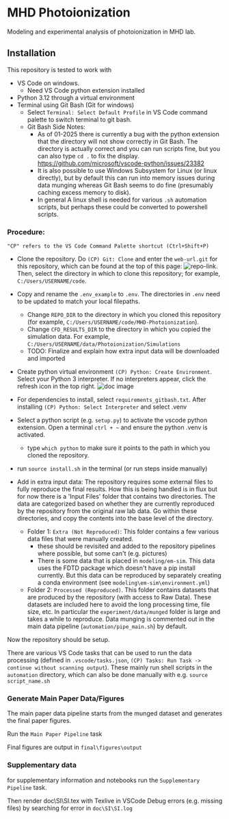 # MHD Photoionization

Modeling and experimental analysis of photoionization in MHD lab. 

## Installation 

This repository is tested to work with 
* VS Code on windows. 
    * Need VS Code python extension installed
* Python 3.12 through a virtual environment
* Terminal using Git Bash (Git for windows)
    * Select `Terminal: Select Default Profile` in VS Code command palette to switch terminal to git bash.
    * Git Bash Side Notes:
        * As of 01-2025 there is currently a bug with the python extension that the directory will not show correctly in Git Bash. The directory is actually correct and you can run scripts fine, but you can also type `cd .` to fix the display. https://github.com/microsoft/vscode-python/issues/23382
        * It is also possible to use Windows Subsystem for Linux (or linux directly), but by default this can run into memory issues during data munging whereas Git Bash seems to do fine (presumably caching excess memory to disk). 
        * In general A linux shell is needed for various `.sh` automation scripts, but perhaps these could be converted to powershell scripts. 

### Procedure:

`"CP" refers to the VS Code Command Palette shortcut (Ctrl+Shift+P)`

* Clone the repository. Do `(CP) Git: Clone` and enter the `web-url.git` for this repository, which can be found at the top of this page: ![repo-link](/doc/media/web-url.png). Then, select the directory in which to clone this repository; for example, `C:/Users/USERNAME/code`.

* Copy and rename the `.env_example` to `.env`. The directories in `.env` need to be updated to match your local filepaths. 
    * Change `REPO_DIR` to the directory in which you cloned this repository (for example, `C:/Users/USERNAME/code/MHD-Photoionization`). 
    * Change `CFD_RESULTS_DIR` to the directory in which you copied the simulation data. For example, `C:/Users/USERNAME/data/Photoionization/Simulations`
    * TODO: Finalize and explain how extra input data will be downloaded and imported

* Create python virtual environment `(CP) Python: Create Environment`. Select your Python 3 interpreter. If no interpreters appear, click the refresh icon in the top right.
![doc image](/doc/media/interpereter_select.png)

* For dependencies to install, select `requirements_gitbash.txt`. After installing `(CP) Python: Select Interpreter` and select .venv

* Select a python script (e.g. `setup.py`) to activate the vscode python extension. Open a terminal `ctrl + ~` and ensure the python .venv is activated. 
    * type `which python` to make sure it points to the path in which you cloned the repository.

* run `source install.sh` in the terminal (or run steps inside manually)


* Add in extra input data: The repository requires some external files to fully reproduce the final results. How this is being handled is in flux but for now there is a 'Input Files' folder that contains two directories. The data are categorized based on whether they are currently reproduced by the repository from the original raw lab data. Go within these directories, and copy the contents into the base level of the directory. 
    * Folder 1: `Extra (Not Reproduced)`: This folder contains a few various data files that were manually created. 
        * these should be revisited and added to the repository pipelines where possible, but some can't (e.g. pictures)
        * There is some data that is placed in `modeling/em-sim`. This data uses the FDTD package which doesn't have a pip install currently. But this data can be reproduced by separately creating a conda environment (see `modeling\em-sim\environment.yml`)
    * Folder 2: `Processed (Reproduced)`. This folder contains datasets that are produced by the repository (with access to Raw Data). These datasets are included here to avoid the long processing time, file size, etc. In particular the `experiment/data/munged` folder is large and takes a while to reproduce. Data munging is commented out in the main data pipeline (`automation/pipe_main.sh`) by default. 

Now the repository should be setup. 

There are various VS Code tasks that can be used to run the data processing (defined in `.vscode/tasks.json`,  `(CP) Tasks: Run Task -> continue without scanning output`). These mainly run shell scripts in the `automation` directory, which can also be done manually with e.g. `source script_name.sh`

### Generate Main Paper Data/Figures


The main paper data pipeline starts from the munged dataset and generates the final paper figures. 

Run the `Main Paper Pipeline` task

Final figures are output in `final\figures\output`

### Supplementary data

for supplementary information and notebooks run the `Supplementary Pipeline` task. 

Then render doc\SI\SI.tex with Texlive in VSCode
    Debug errors (e.g. missing files) by searching for error in  `doc\SI\SI.log`

